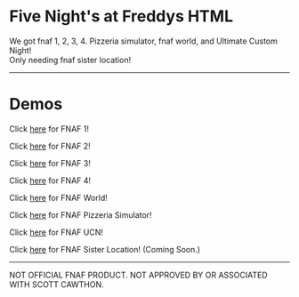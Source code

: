# Five Night's at Freddys HTML
 We got fnaf 1, 2, 3, 4. Pizzeria simulator, fnaf world, and Ultimate Custom Night!<br>
 Only needing fnaf sister location!
<hr>

# Demos
Click [here](https://irv77.github.io/hd_fnaf/1/) for FNAF 1!<br>

Click [here](https://irv77.github.io/hd_fnaf/2/) for FNAF 2!<br>

Click [here](https://irv77.github.io/hd_fnaf/3/) for FNAF 3!<br>

Click [here](https://irv77.github.io/hd_fnaf/4/) for FNAF 4!<br>

Click [here](https://irv77.github.io/hd_fnaf/w/) for FNAF World!<br>

Click [here](https://hdboye.github.io/hd_fnaf/ps/) for FNAF Pizzeria Simulator!<br>

Click [here](https://irv77.github.io/hd_fnaf/ucn/) for FNAF UCN! <br>

Click [here](https://hdboye.github.io/hd_fnaf/sl) for FNAF Sister Location! (Coming Soon.) <br>
 <hr>

NOT OFFICIAL FNAF PRODUCT. NOT APPROVED BY OR ASSOCIATED WITH SCOTT CAWTHON.
